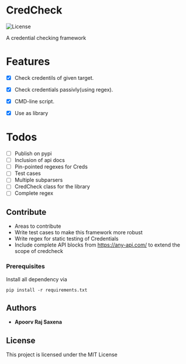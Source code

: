 
# CredCheck

![License](http://img.shields.io/:license-mit-blue.svg)

A credential checking framework


# Features

- [x] Check credentils of given target. 
- [x] Check credentials passivly(using regex).
- [x] CMD-line script.
- [x] Use as library


# Todos
- [ ] Publish on pypi
- [ ] Inclusion of api docs
- [ ] Pin-pointed regexes for Creds
- [ ] Test cases
- [ ] Multiple subparsers
- [ ] CredCheck class for the library
- [ ] Complete regex

## Contribute
- Areas to contribute
- Write test cases to make this framework more robust
- Write regex for static testing of Credentials
- Include complete API blocks from https://any-api.com/ to extend the scope of credcheck

### Prerequisites

Install all dependency via

```
pip install -r requirements.txt
```

## Authors

* **Apoorv Raj Saxena** 

## License

This project is licensed under the MIT License


